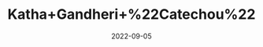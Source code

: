 ---
title: 'Katha+Gandheri+%22Catechou%22'
date: '2022-09-05' 
metatag: '' 
inventory: '0' 
draft: false 
# meta description 
shortDescripton: ''
description: 'Stone'
longdescription: ''
featured: True
# product Price
price: '50.0'
# Product Short Description
shortDescription: ''
productID: '6370EBA5-1E23-ED11-9968-005056B3A416'
type: 'products'
category: 'Stone' 
thumnailproduct: 'https://aminsaddiquidawakhana.eralive.net/images/products/6370EBA5-1E23-ED11-9968-005056B3A4161.png' 
images:
  - image: 'images/products/6370EBA5-1E23-ED11-9968-005056B3A4161.png'  
Variants:
---